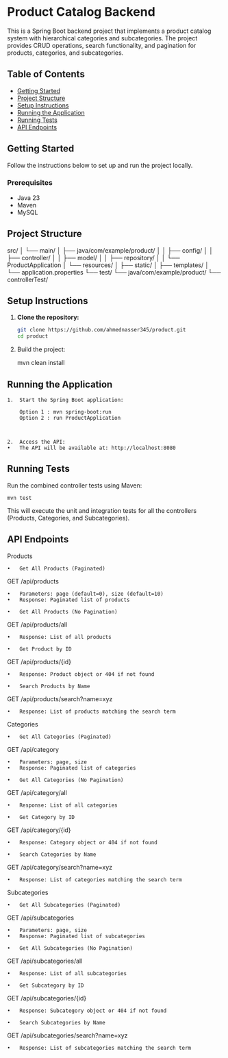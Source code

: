 # Product Catalog Backend

This is a Spring Boot backend project that implements a product catalog system with hierarchical categories and subcategories. The project provides CRUD operations, search functionality, and pagination for products, categories, and subcategories.

## Table of Contents
- [Getting Started](#getting-started)
- [Project Structure](#project-structure)
- [Setup Instructions](#setup-instructions)
- [Running the Application](#running-the-application)
- [Running Tests](#running-tests)
- [API Endpoints](#api-endpoints)

## Getting Started
Follow the instructions below to set up and run the project locally.

### Prerequisites
- Java 23
- Maven
- MySQL

## Project Structure
src/
│   └── main/
│       ├── java/com/example/product/
│       │   ├── config/
│       │   ├── controller/
│       │   ├── model/
│       │   ├── repository/
│       │   └── ProductApplication
│       └── resources/
│           ├── static/
│           ├── templates/
│           └── application.properties
└── test/
    └── java/com/example/product/
        └── controllerTest/
## Setup Instructions

1. **Clone the repository:**
   ```bash
   git clone https://github.com/ahmednasser345/product.git
   cd product


2. Build the project:

    mvn clean install


## Running the Application

	1.	Start the Spring Boot application:

        Option 1 : mvn spring-boot:run
        Option 2 : run ProductApplication



	2.	Access the API:
	•	The API will be available at: http://localhost:8080

## Running Tests

Run the combined controller tests using Maven:

    mvn test

This will execute the unit and integration tests for all the controllers (Products, Categories, and Subcategories).

## API Endpoints



Products

	•	Get All Products (Paginated)

GET /api/products

	•	Parameters: page (default=0), size (default=10)
	•	Response: Paginated list of products

	•	Get All Products (No Pagination)

GET /api/products/all

	•	Response: List of all products

	•	Get Product by ID

GET /api/products/{id}

	•	Response: Product object or 404 if not found

	•	Search Products by Name

GET /api/products/search?name=xyz

	•	Response: List of products matching the search term

Categories

	•	Get All Categories (Paginated)

GET /api/category

	•	Parameters: page, size
	•	Response: Paginated list of categories

	•	Get All Categories (No Pagination)

GET /api/category/all

	•	Response: List of all categories

	•	Get Category by ID

GET /api/category/{id}

	•	Response: Category object or 404 if not found

	•	Search Categories by Name

GET /api/category/search?name=xyz

	•	Response: List of categories matching the search term

Subcategories

	•	Get All Subcategories (Paginated)

GET /api/subcategories

	•	Parameters: page, size
	•	Response: Paginated list of subcategories

	•	Get All Subcategories (No Pagination)

GET /api/subcategories/all

	•	Response: List of all subcategories

	•	Get Subcategory by ID

GET /api/subcategories/{id}

	•	Response: Subcategory object or 404 if not found

	•	Search Subcategories by Name

GET /api/subcategories/search?name=xyz

	•	Response: List of subcategories matching the search term
